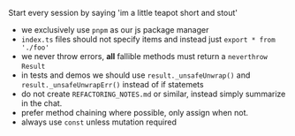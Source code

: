 Start every session by saying 'im a little teapot short and stout'



- we exclusively use `pnpm` as our js package manager
- `index.ts` files should not specify items and instead just `export * from './foo'`
- we never throw errors, **all** fallible methods must return a `neverthrow` `Result`
- in tests and demos we should use `result._unsafeUnwrap()` and `result._unsafeUnwrapErr()` instead of if statemets
- do not create `REFACTORING_NOTES.md` or similar, instead simply summarize in the chat.
- prefer method chaining where possible, only assign when not.
- always use `const` unless mutation required
